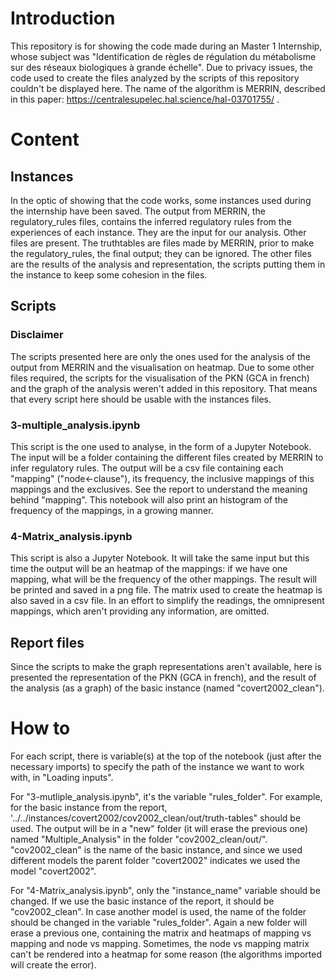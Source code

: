 # Introduction
This repository is for showing the code made during an Master 1 Internship, whose subject was "Identification de règles de régulation du métabolisme sur des réseaux biologiques à grande échelle".
Due to privacy issues, the code used to create the files analyzed by the scripts of this repository couldn't be displayed here. The name of the algorithm is MERRIN, described in this paper: https://centralesupelec.hal.science/hal-03701755/ .

# Content

## Instances
In the optic of showing that the code works, some instances used during the internship have been saved. The output from MERRIN, the regulatory_rules files, contains the inferred regulatory rules from the experiences of each instance. They are the input for our analysis.
Other files are present. The truthtables are files made by MERRIN, prior to make the regulatory_rules, the final output; they can be ignored. The other files are the results of the analysis and representation, the scripts putting them in the instance to keep some cohesion in the files.

## Scripts

### Disclaimer
The scripts presented here are only the ones used for the analysis of the output from MERRIN and the visualisation on heatmap. Due to some other files required, the scripts for the visualisation of the PKN (GCA in french) and the graph of the analysis weren't added in this repository.
That means that every script here should be usable with the instances files.

### 3-multiple_analysis.ipynb
This script is the one used to analyse, in the form of a Jupyter Notebook. The input will be a folder containing the different files created by MERRIN to infer regulatory rules. The output will be a csv file containing each "mapping" ("node<-clause"), its frequency, the inclusive mappings of this mappings and the exclusives. See the report to understand the meaning behind "mapping". 
This notebook will also print an histogram of the frequency of the mappings, in a growing manner.

### 4-Matrix_analysis.ipynb
This script is also a Jupyter Notebook. It will take the same input but this time the output will be an heatmap of the mappings: if we have one mapping, what will be the frequency of the other mappings. The result will be printed and saved in a png file. The matrix used to create the heatmap is also saved in a csv file.
In an effort to simplify the readings, the omnipresent mappings, which aren't providing any information, are omitted.

## Report files
Since the scripts to make the graph representations aren't available, here is presented the representation of the PKN (GCA in french), and the result of the analysis (as a graph) of the basic instance (named "covert2002_clean"). 

# How to
For each script, there is variable(s) at the top of the notebook (just after the necessary imports) to specify the path of the instance we want to work with, in "Loading inputs".

For "3-mutliple_analysis.ipynb", it's the variable "rules_folder". For example, for the basic instance from the report, '../../instances/covert2002/cov2002_clean/out/truth-tables" should be used. The output will be in a "new" folder (it will erase the previous one) named "Multiple_Analysis" in the folder "cov2002_clean/out/". "cov2002_clean" is the name of the basic instance, and since we used different models the parent folder "covert2002" indicates we used the model "covert2002".

For "4-Matrix_analysis.ipynb", only the "instance_name" variable should be changed. If we use the basic instance of the report, it should be "cov2002_clean". In case another model is used, the name of the folder should be changed in the variable "rules_folder". Again a new folder will erase a previous one, containing the matrix and heatmaps of mapping vs mapping and node vs mapping. Sometimes, the node vs mapping matrix can't be rendered into a heatmap for some reason (the algorithms imported will create the error).

